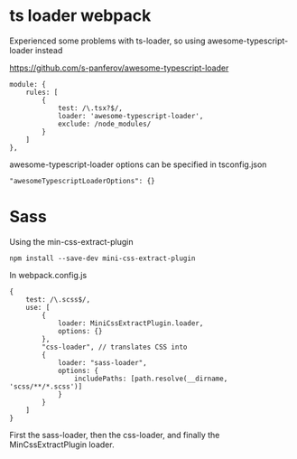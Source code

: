 # ts loader webpack

Experienced some problems with ts-loader, so using awesome-typescript-loader instead


https://github.com/s-panferov/awesome-typescript-loader

```
module: {
    rules: [
        {
            test: /\.tsx?$/,
            loader: 'awesome-typescript-loader',
            exclude: /node_modules/
        }
    ]
},
```

awesome-typescript-loader options can be specified in tsconfig.json

```
"awesomeTypescriptLoaderOptions": {}
```

# Sass

Using the min-css-extract-plugin

```
npm install --save-dev mini-css-extract-plugin
```

In webpack.config.js

```
{
    test: /\.scss$/,
    use: [
        {
            loader: MiniCssExtractPlugin.loader,
            options: {}
        },
        "css-loader", // translates CSS into 
        {
            loader: "sass-loader",
            options: {
                includePaths: [path.resolve(__dirname, 'scss/**/*.scss')]
            }
        }
    ]
}
```

First the sass-loader, then the css-loader, and finally the MinCssExtractPlugin loader.

